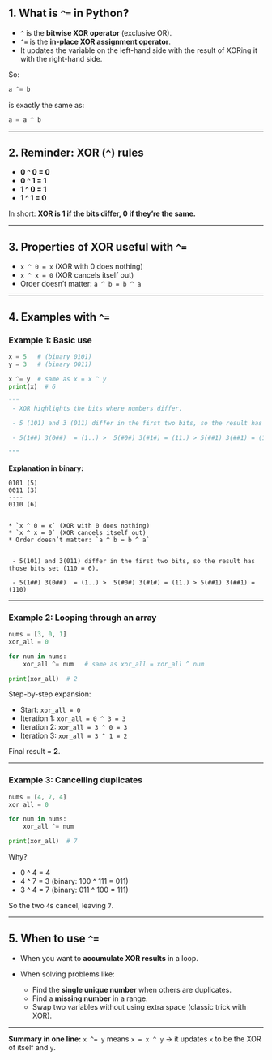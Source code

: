 
## 1. What is `^=` in Python?

* `^` is the **bitwise XOR operator** (exclusive OR).
* `^=` is the **in-place XOR assignment operator**.
* It updates the variable on the left-hand side with the result of XORing it with the right-hand side.

So:

```python
a ^= b
```

is exactly the same as:

```python
a = a ^ b
```

---

## 2. Reminder: XOR (`^`) rules

* **0 ^ 0 = 0**
* **0 ^ 1 = 1**
* **1 ^ 0 = 1**
* **1 ^ 1 = 0**

In short: **XOR is 1 if the bits differ, 0 if they’re the same.**

---

## 3. Properties of XOR useful with `^=`

* `x ^ 0 = x` (XOR with 0 does nothing)
* `x ^ x = 0` (XOR cancels itself out)
* Order doesn’t matter: `a ^ b = b ^ a`

---

## 4. Examples with `^=`

### Example 1: Basic use

```python
x = 5   # (binary 0101)
y = 3   # (binary 0011)

x ^= y  # same as x = x ^ y
print(x)  # 6

"""
 - XOR highlights the bits where numbers differ.

 - 5 (101) and 3 (011) differ in the first two bits, so the result has those bits set (110 = 6).

 - 5(1##) 3(0##)  = (1..) >  5(#0#) 3(#1#) = (11.) > 5(##1) 3(##1) = (110)

"""

```

**Explanation in binary:**

```
0101 (5)
0011 (3)
----
0110 (6)


* `x ^ 0 = x` (XOR with 0 does nothing)
* `x ^ x = 0` (XOR cancels itself out)
* Order doesn’t matter: `a ^ b = b ^ a`


 - 5(101) and 3(011) differ in the first two bits, so the result has those bits set (110 = 6).

 - 5(1##) 3(0##)  = (1..) >  5(#0#) 3(#1#) = (11.) > 5(##1) 3(##1) = (110)

```

---

### Example 2: Looping through an array

```python
nums = [3, 0, 1]
xor_all = 0

for num in nums:
    xor_all ^= num   # same as xor_all = xor_all ^ num

print(xor_all)  # 2
```

Step-by-step expansion:

* Start: `xor_all = 0`
* Iteration 1: `xor_all = 0 ^ 3 = 3`
* Iteration 2: `xor_all = 3 ^ 0 = 3`
* Iteration 3: `xor_all = 3 ^ 1 = 2`

Final result = **2**.

---

### Example 3: Cancelling duplicates

```python
nums = [4, 7, 4]
xor_all = 0

for num in nums:
    xor_all ^= num

print(xor_all)  # 7
```

Why?

* 0 ^ 4 = 4
* 4 ^ 7 = 3 (binary: 100 ^ 111 = 011)
* 3 ^ 4 = 7 (binary: 011 ^ 100 = 111)

So the two `4`s cancel, leaving `7`.

---

## 5. When to use `^=`

* When you want to **accumulate XOR results** in a loop.
* When solving problems like:

  * Find the **single unique number** when others are duplicates.
  * Find a **missing number** in a range.
  * Swap two variables without using extra space (classic trick with XOR).

---

 **Summary in one line:**
`x ^= y` means `x = x ^ y` → it updates `x` to be the XOR of itself and `y`.


